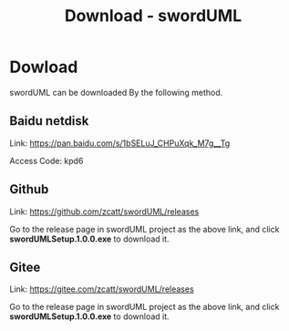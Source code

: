 ﻿---
layout: default
title: Download - swordUML
permalink: /download/
---

# Dowload

swordUML can be downloaded By the following method.

## Baidu netdisk

Link: <https://pan.baidu.com/s/1bSELuJ_CHPuXqk_M7g__Tg>

Access Code: kpd6

## Github

Link: <https://github.com/zcatt/swordUML/releases>

Go to the release page in swordUML project as the above link, and click **swordUMLSetup.1.0.0.exe** to download it. 

## Gitee

Link: <https://gitee.com/zcatt/swordUML/releases>

Go to the release page in swordUML project as the above link, and click **swordUMLSetup.1.0.0.exe** to download it. 

